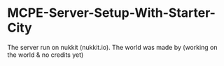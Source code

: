 # MCPE-Server-Setup-With-Starter-City
The server run on nukkit (nukkit.io).
The world was made by (working on the world & no credits yet)
